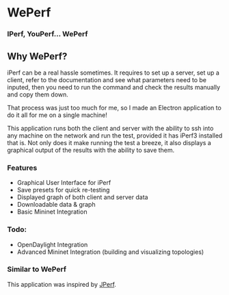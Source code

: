 # WePerf
### IPerf, YouPerf... WePerf

## Why WePerf?
iPerf can be a real hassle sometimes. It requires to set up a server, set up a client, refer to the documentation and see what parameters need to be inputed, then you need to run the command and check the results manually and copy them down.

That process was just too much for me, so I made an Electron application to do it all for me on a single machine!

This application runs both the client and server with the ability to ssh into any machine on the network and run the test, provided it has iPerf3 installed that is. Not only does it make running the test a breeze, it also displays a graphical output of the results with the ability to save them.

### Features
* Graphical User Interface for iPerf
* Save presets for quick re-testing
* Displayed graph of both client and server data
* Downloadable data & graph
* Basic Mininet Integration

### Todo:
* OpenDaylight Integration
* Advanced Mininet Integration (building and visualizing topologies)

### Similar to WePerf
This application was inspired by [JPerf](https://github.com/andygrove/jperf).
